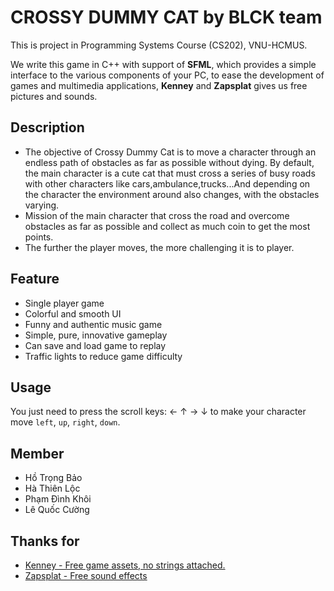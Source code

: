 # CROSSY DUMMY CAT by BLCK team

This is project in Programming Systems Course (CS202), VNU-HCMUS.

We write this game in C++ with support of **SFML**, which provides a simple interface to the various components of your PC, to ease the development of games and multimedia applications, **Kenney** and **Zapsplat** gives us free pictures and sounds.

## Description
- The objective of Crossy Dummy Cat is to move a character through an endless path of obstacles as far as possible without dying. By default, the main character is a cute cat that must cross a series of busy roads with other characters like cars,ambulance,trucks...And depending on the character the environment around also changes, with the obstacles varying.
- Mission of the main character that cross the road and overcome obstacles as far as possible and collect as much coin to get the most points.
- The further the player moves, the more challenging it is to player.
## Feature
- Single player game
- Colorful and smooth UI
- Funny and authentic music game
- Simple, pure, innovative gameplay
- Can save and load game to replay
- Traffic lights to reduce game difficulty

## Usage

You just need to press the scroll keys: &#8592; &#8593; &#8594; &#8595; to make your character move `left`, `up`, `right`, `down`.

## Member
- Hồ Trọng Bảo
- Hà Thiên Lộc
- Phạm Đình Khôi
- Lê Quốc Cường

## Thanks for
- <a href="https://www.kenney.nl/" title="Kenney">Kenney - Free game assets, no strings attached.</a>
- <a href="https://www.zapsplat.com/" title="Zapsplat">Zapsplat - Free sound effects</a>
